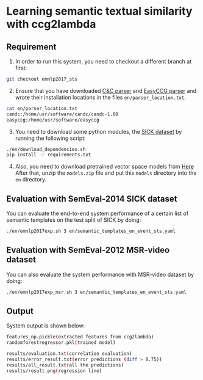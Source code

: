 # Learning semantic textual similarity with ccg2lambda


## Requirement
1. In order to run this system, you need to checkout a different branch at first:

```bash
git checkout emnlp2017_sts
```

2. Ensure that you have downloaded [C&C parser](http://www.cl.cam.ac.uk/~sc609/candc-1.00.html)
and [EasyCCG parser](https://github.com/mikelewis0/easyccg) and wrote their installation locations
in the files `en/parser_location.txt`.
```bash
cat en/parser_location.txt
candc:/home/usr/software/candc/candc-1.00
easyccg:/home/usr/software/easyccg
```

3. You need to download some python modules,
the [SICK dataset](http://alt.qcri.org/semeval2014/task1/index.php?id=data-and-tools)
by running the following script:

```bash
./en/download_dependencies.sh
pip install -r requirements.txt
```

4. Also, you need to download pretrained vector space models from [Here](https://github.com/mynlp/ccg2lambda/files/1172401/models.zip) 
After that, unzip the `models.zip` file and put this `models` directory into the `en` directory.

## Evaluation with SemEval-2014 SICK dataset
You can evaluate the end-to-end system performance of a certain list of semantic templates on
the test split of SICK by doing:

```bash
./en/emnlp2017exp.sh 3 en/semantic_templates_en_event_sts.yaml
```

## Evaluation with SemEval-2012 MSR-video dataset  
You can also evaluate the system performance with MSR-video dataset by doing:

```bash
./en/emnlp2017exp_msr.sh 3 en/semantic_templates_en_event_sts.yaml
```

## Output
System output is shown below:
```bash
features_np.pickle(extracted features from ccg2lambda)
randomforestregressor.pkl(trained model)

results/evaluation.txt(correlation evaluation)
results/error_result.txt(error predictions (diff > 0.75))
results/all_result.txt(all the predictions)
results/result.png(regression line)
```
